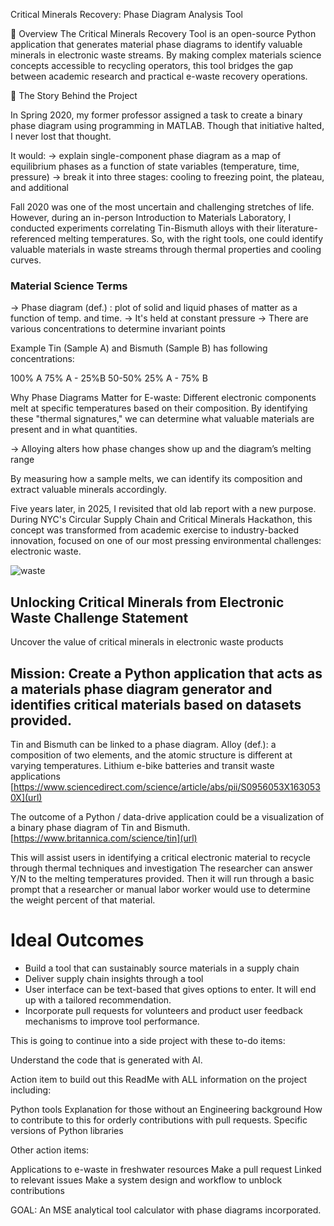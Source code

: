 Critical Minerals Recovery: Phase Diagram Analysis Tool

📝 Overview
The Critical Minerals Recovery Tool is an open-source Python application that generates material phase diagrams to identify valuable minerals in electronic waste streams. By making complex materials science concepts accessible to recycling operators, this tool bridges the gap between academic research and practical e-waste recovery operations.

🌟 The Story Behind the Project

In Spring 2020, my former professor assigned a task to create a binary phase diagram using programming in MATLAB. Though that initiative halted, I never lost that thought.

It would:
-> explain single-component phase diagram as a map of equilibrium phases as a function of state variables (temperature, time, pressure)
-> break it into three stages: cooling to freezing point, the plateau, and additional 

Fall 2020 was one of the most uncertain and challenging stretches of life. However, during an in-person Introduction to Materials Laboratory, I conducted experiments correlating Tin-Bismuth alloys with their literature-referenced melting temperatures. So, with the right tools, one could identify valuable materials in waste streams through thermal properties and cooling curves.


### Material Science Terms

-> Phase diagram (def.) : plot of solid and liquid phases of matter as a function of temp. and time.
-> It's held at constant pressure
-> There are various concentrations to determine invariant points 

Example Tin (Sample A) and Bismuth (Sample B) has following concentrations: 

100% A
75% A - 25%B
50-50%
25% A - 75% B

Why Phase Diagrams Matter for E-waste:
Different electronic components melt at specific temperatures based on their composition. By identifying these "thermal signatures," we can determine what valuable materials are present and in what quantities.

-> Alloying alters how phase changes show up and the diagram’s melting range

By measuring how a sample melts, we can identify its composition and extract valuable minerals accordingly.

Five years later, in 2025, I revisited that old lab report with a new purpose. During NYC's Circular Supply Chain and Critical Minerals Hackathon, this concept was transformed from academic exercise to industry-backed innovation, focused on one of our most pressing environmental challenges: electronic waste.



![waste](https://github.com/user-attachments/assets/37c9a6e0-a0f3-48f5-a480-bb10534d8fc9)


## Unlocking Critical Minerals from Electronic Waste Challenge Statement

Uncover the value of critical minerals in electronic waste products


## Mission: Create a Python application that acts as a materials phase diagram generator and identifies critical materials based on datasets provided.

Tin and Bismuth can be linked to a phase diagram. 
Alloy (def.): a composition of two elements, and the atomic structure is different at varying temperatures.
Lithium e-bike batteries and transit waste applications [https://www.sciencedirect.com/science/article/abs/pii/S0956053X1630530X](url)

The outcome of a Python / data-drive application could be a visualization of a binary phase diagram of Tin and Bismuth. [https://www.britannica.com/science/tin](url)

This will assist users in identifying a critical electronic material to recycle through thermal techniques and investigation
The researcher can answer Y/N to the melting temperatures provided. 
Then it will run through a basic prompt that a researcher or manual labor worker would use to determine the weight percent of that material.

# Ideal Outcomes

- Build a tool that can sustainably source materials in a supply chain
- Deliver supply chain insights through a tool
- User interface can be text-based that gives options to enter. It will end up with a tailored recommendation.
- Incorporate pull requests for volunteers and product user feedback mechanisms to improve tool performance.




This is going to continue into a side project with these to-do items:

Understand the code that is generated with AI.


Action item to build out this ReadMe with ALL information on the project including:

 Python tools
 Explanation for those without an Engineering background
 How to contribute to this for orderly contributions with pull requests.
 Specific versions of Python libraries

Other action items:

 Applications to e-waste in freshwater resources
 Make a pull request
 Linked to relevant issues
 Make a system design and workflow to unblock contributions


GOAL: An MSE analytical tool calculator with phase diagrams incorporated.
